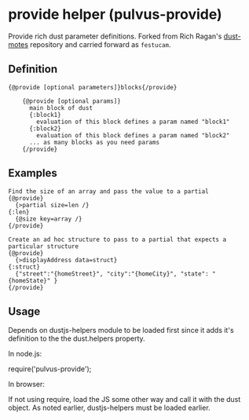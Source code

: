 # provide helper (pulvus-provide)

Provide rich dust parameter definitions. Forked from Rich Ragan's [dust-motes](https://github.com/rragan/dust-motes) repository and carried forward as `festucam`.

## Definition

```
{@provide [optional parameters]}blocks{/provide}

    {@provide [optional params]}
      main block of dust
      {:block1}
        evaluation of this block defines a param named "block1"
      {:block2}
        evaluation of this block defines a param named "block2"
      ... as many blocks as you need params
    {/provide} 

```
## Examples

```
Find the size of an array and pass the value to a partial
{@provide}
  {>partial size=len /}
{:len}
  {@size key=array /}
{/provide}

Create an ad hoc structure to pass to a partial that expects a particular structure
{@provide}
  {>displayAddress data=struct}
{:struct}
  {"street":"{homeStreet}", "city":"{homeCity}", "state": "{homeState}" }
{/provide}
```

## Usage
Depends on dustjs-helpers module to be loaded first since it adds it's definition to the
the dust.helpers property.

In node.js:

require('pulvus-provide');

In browser:

If not using require, load the JS some other way and call it with the dust object. As noted earlier,
dustjs-helpers must be loaded earlier.

